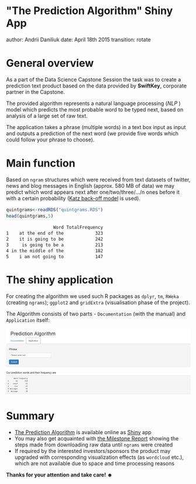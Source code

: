 "The Prediction Algorithm" Shiny App
========================================================
author: Andrii Daniliuk
date: April 18th 2015
transition: rotate


General overview
========================================================

As a part of the Data Science Capstone Session the 
task was to create a prediction text product based on 
the data provided by **SwiftKey**, corporate partner in
the Capstone.

The provided algorithm represents a natural language 
processing (*NLP* ) model which predicts the most probable 
word to be typed next, based on analysis of a large set 
of raw text.

The application takes a phrase (multiple words) in a text 
box input as input and outputs a prediction of the next 
word (we provide five words which could follow your phrase
to choose).


Main function
========================================================

Based on `ngram` structures which were received from text 
datasets of twitter, news and blog messages in English 
(approx. 580 MB of data) we may predict which word appears 
next after one/two/three/…/n ones before it with a certain 
probability ([Katz back-off model](http://en.wikipedia.org/wiki/Katz%27s_back-off_model)
is used).


```r
quintgrams<-readRDS("quintgrams.RDS")
head(quintgrams,5)
```

```
                  Word TotalFrequency
1    at the end of the            323
2    it is going to be            242
3     is going to be a            213
4 in the middle of the            182
5    i am not going to            147
```


The shiny application
========================================================

For creating the algorithm we used such R packages as `dplyr`,
`tm`, `RWeka` (creating `ngrams`); `ggplot2` and `gridExtra`
(visualisation phase of the project).

The Algorithm consists of two parts - `Documentation` (with the 
manual) and `Application` itself:

![alt text](app.png)


Summary
========================================================

- [The Prediction Algorithm](https://andreydan.shinyapps.io/capst_pred_alg) 
is available online as [Shiny](shiny.rstudio.com) app
- You may also get acquainted with [the Milestone Report](http://rpubs.com/andreydan/69415)
showing the steps made from downloading raw data until 
`ngrams` were created
- If required by the interested investors/sponsors the 
product may upgraded with corresponding visualization
effects (as `wordcloud` etc.), which are not available
due to space and time processing reasons

**Thanks for your attention and take care! ☻**
